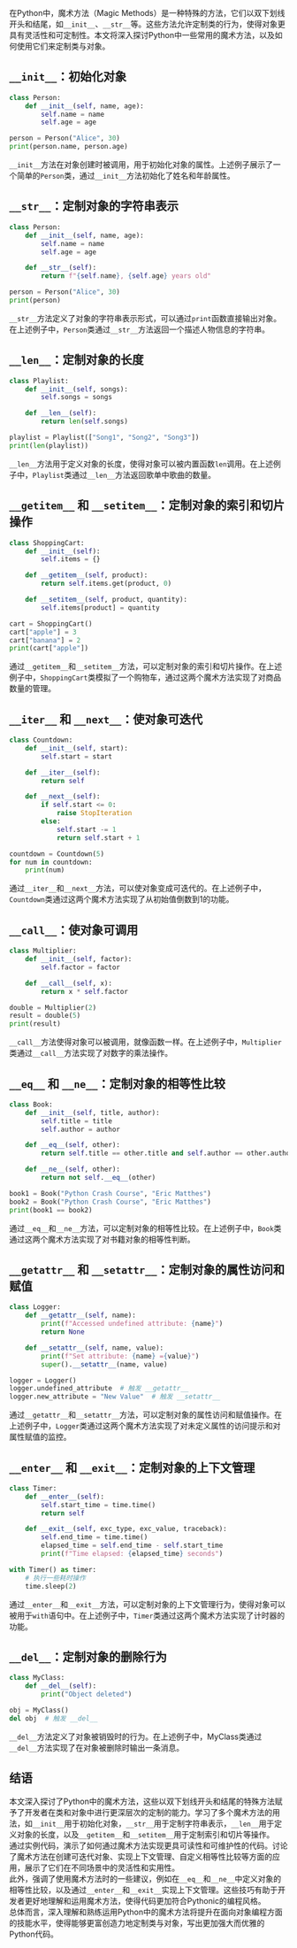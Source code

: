 在Python中，魔术方法（Magic Methods）是一种特殊的方法，它们以双下划线开头和结尾，如`__init__`、`__str__`等。这些方法允许定制类的行为，使得对象更具有灵活性和可定制性。本文将深入探讨Python中一些常用的魔术方法，以及如何使用它们来定制类与对象。
<a name="o5f3p"></a>
## `__init__`：初始化对象
```python
class Person:
    def __init__(self, name, age):
        self.name = name
        self.age = age

person = Person("Alice", 30)
print(person.name, person.age)
```
`__init__`方法在对象创建时被调用，用于初始化对象的属性。上述例子展示了一个简单的`Person`类，通过`__init__`方法初始化了姓名和年龄属性。
<a name="IhfaX"></a>
## `__str__`：定制对象的字符串表示
```python
class Person:
    def __init__(self, name, age):
        self.name = name
        self.age = age

    def __str__(self):
        return f"{self.name}, {self.age} years old"

person = Person("Alice", 30)
print(person)
```
`__str__`方法定义了对象的字符串表示形式，可以通过`print`函数直接输出对象。在上述例子中，`Person`类通过`__str__`方法返回一个描述人物信息的字符串。
<a name="XQKzE"></a>
## `__len__`：定制对象的长度
```python
class Playlist:
    def __init__(self, songs):
        self.songs = songs

    def __len__(self):
        return len(self.songs)

playlist = Playlist(["Song1", "Song2", "Song3"])
print(len(playlist))
```
`__len__`方法用于定义对象的长度，使得对象可以被内置函数`len`调用。在上述例子中，`Playlist`类通过`__len__`方法返回歌单中歌曲的数量。
<a name="Q9hRv"></a>
## `__getitem__` 和 `__setitem__`：定制对象的索引和切片操作
```python
class ShoppingCart:
    def __init__(self):
        self.items = {}

    def __getitem__(self, product):
        return self.items.get(product, 0)

    def __setitem__(self, product, quantity):
        self.items[product] = quantity

cart = ShoppingCart()
cart["apple"] = 3
cart["banana"] = 2
print(cart["apple"])
```
通过`__getitem__`和`__setitem__`方法，可以定制对象的索引和切片操作。在上述例子中，`ShoppingCart`类模拟了一个购物车，通过这两个魔术方法实现了对商品数量的管理。
<a name="lOw9K"></a>
## `__iter__` 和 `__next__`：使对象可迭代
```python
class Countdown:
    def __init__(self, start):
        self.start = start

    def __iter__(self):
        return self

    def __next__(self):
        if self.start <= 0:
            raise StopIteration
        else:
            self.start -= 1
            return self.start + 1

countdown = Countdown(5)
for num in countdown:
    print(num)
```
通过`__iter__`和`__next__`方法，可以使对象变成可迭代的。在上述例子中，`Countdown`类通过这两个魔术方法实现了从初始值倒数到1的功能。
<a name="fkg67"></a>
## `__call__`：使对象可调用
```python
class Multiplier:
    def __init__(self, factor):
        self.factor = factor

    def __call__(self, x):
        return x * self.factor

double = Multiplier(2)
result = double(5)
print(result)
```
`__call__`方法使得对象可以被调用，就像函数一样。在上述例子中，`Multiplier`类通过`__call__`方法实现了对数字的乘法操作。
<a name="odVwx"></a>
## `__eq__` 和 `__ne__`：定制对象的相等性比较
```python
class Book:
    def __init__(self, title, author):
        self.title = title
        self.author = author

    def __eq__(self, other):
        return self.title == other.title and self.author == other.author

    def __ne__(self, other):
        return not self.__eq__(other)

book1 = Book("Python Crash Course", "Eric Matthes")
book2 = Book("Python Crash Course", "Eric Matthes")
print(book1 == book2)
```
通过`__eq__`和`__ne__`方法，可以定制对象的相等性比较。在上述例子中，`Book`类通过这两个魔术方法实现了对书籍对象的相等性判断。
<a name="weWhT"></a>
## `__getattr__` 和 `__setattr__`：定制对象的属性访问和赋值
```python
class Logger:
    def __getattr__(self, name):
        print(f"Accessed undefined attribute: {name}")
        return None

    def __setattr__(self, name, value):
        print(f"Set attribute: {name} ={value}")
        super().__setattr__(name, value)

logger = Logger()
logger.undefined_attribute  # 触发 __getattr__
logger.new_attribute = "New Value"  # 触发 __setattr__
```
通过`__getattr__`和`__setattr__`方法，可以定制对象的属性访问和赋值操作。在上述例子中，`Logger`类通过这两个魔术方法实现了对未定义属性的访问提示和对属性赋值的监控。
<a name="GkC7B"></a>
## `__enter__` 和 `__exit__`：定制对象的上下文管理
```python
class Timer:
    def __enter__(self):
        self.start_time = time.time()
        return self

    def __exit__(self, exc_type, exc_value, traceback):
        self.end_time = time.time()
        elapsed_time = self.end_time - self.start_time
        print(f"Time elapsed: {elapsed_time} seconds")

with Timer() as timer:
    # 执行一些耗时操作
    time.sleep(2)
```
通过`__enter__`和`__exit__`方法，可以定制对象的上下文管理行为，使得对象可以被用于`with`语句中。在上述例子中，`Timer`类通过这两个魔术方法实现了计时器的功能。
<a name="MJjzd"></a>
## `__del__`：定制对象的删除行为
```python
class MyClass:
    def __del__(self):
        print("Object deleted")

obj = MyClass()
del obj  # 触发 __del__
```
`__del__`方法定义了对象被销毁时的行为。在上述例子中，MyClass类通过`__del__`方法实现了在对象被删除时输出一条消息。
<a name="DAawP"></a>
## 结语
本文深入探讨了Python中的魔术方法，这些以双下划线开头和结尾的特殊方法赋予了开发者在类和对象中进行更深层次的定制的能力。学习了多个魔术方法的用法，如`__init__`用于初始化对象，`__str__`用于定制字符串表示，`__len__`用于定义对象的长度，以及`__getitem__`和`__setitem__`用于定制索引和切片等操作。<br />通过实例代码，演示了如何通过魔术方法实现更具可读性和可维护性的代码。讨论了魔术方法在创建可迭代对象、实现上下文管理、自定义相等性比较等方面的应用，展示了它们在不同场景中的灵活性和实用性。<br />此外，强调了使用魔术方法时的一些建议，例如在`__eq__`和`__ne__`中定义对象的相等性比较，以及通过`__enter__`和`__exit__`实现上下文管理。这些技巧有助于开发者更好地理解和运用魔术方法，使得代码更加符合Pythonic的编程风格。<br />总体而言，深入理解和熟练运用Python中的魔术方法将提升在面向对象编程方面的技能水平，使得能够更富创造力地定制类与对象，写出更加强大而优雅的Python代码。
